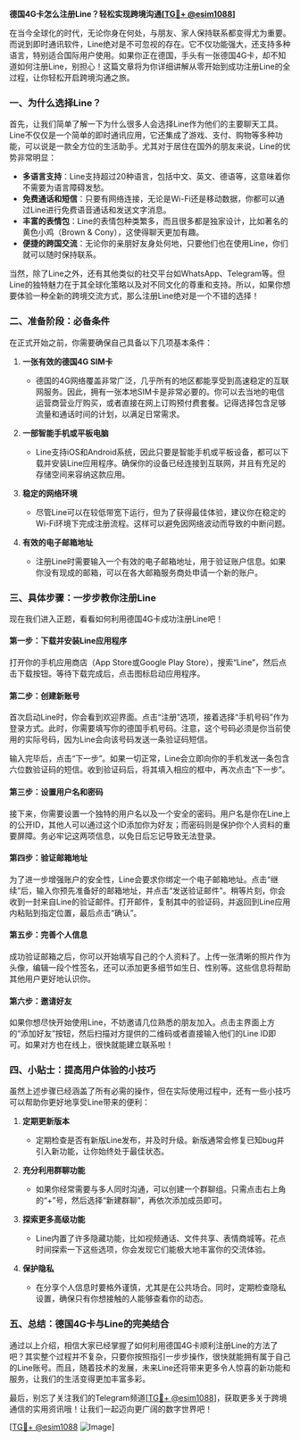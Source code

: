 **德国4G卡怎么注册Line？轻松实现跨境沟通[[TG💪+ @esim1088](https://t.me/s/esim1088)]**

在当今全球化的时代，无论你身在何处，与朋友、家人保持联系都变得尤为重要。而说到即时通讯软件，Line绝对是不可忽视的存在。它不仅功能强大，还支持多种语言，特别适合国际用户使用。如果你正在德国，手头有一张德国4G卡，却不知道如何注册Line，别担心！这篇文章将为你详细讲解从零开始到成功注册Line的全过程，让你轻松开启跨境沟通之旅。

### 一、为什么选择Line？

首先，让我们简单了解一下为什么很多人会选择Line作为他们的主要聊天工具。Line不仅仅是一个简单的即时通讯应用，它还集成了游戏、支付、购物等多种功能，可以说是一款全方位的生活助手。尤其对于居住在国外的朋友来说，Line的优势非常明显：

- **多语言支持**：Line支持超过20种语言，包括中文、英文、德语等，这意味着你不需要为语言障碍发愁。
- **免费通话和短信**：只要有网络连接，无论是Wi-Fi还是移动数据，你都可以通过Line进行免费语音通话和发送文字消息。
- **丰富的表情包**：Line的表情包种类繁多，而且很多都是独家设计，比如著名的黄色小鸡（Brown & Cony），这使得聊天更加有趣。
- **便捷的跨国交流**：无论你的亲朋好友身处何地，只要他们也在使用Line，你们就可以随时保持联系。

当然，除了Line之外，还有其他类似的社交平台如WhatsApp、Telegram等。但Line的独特魅力在于其全球化策略以及对不同文化的尊重和支持。所以，如果你想要体验一种全新的跨境交流方式，那么注册Line绝对是一个不错的选择！

### 二、准备阶段：必备条件

在正式开始之前，你需要确保自己具备以下几项基本条件：

1. **一张有效的德国4G SIM卡**  
   - 德国的4G网络覆盖非常广泛，几乎所有的地区都能享受到高速稳定的互联网服务。因此，拥有一张本地SIM卡是非常必要的。你可以去当地的电信运营商营业厅购买，或者直接在网上订购预付费套餐。记得选择包含足够流量和通话时间的计划，以满足日常需求。
   
2. **一部智能手机或平板电脑**  
   - Line支持iOS和Android系统，因此只要是智能手机或平板设备，都可以下载并安装Line应用程序。确保你的设备已经连接到互联网，并且有充足的存储空间来容纳这款应用。

3. **稳定的网络环境**  
   - 尽管Line可以在较低带宽下运行，但为了获得最佳体验，建议你在稳定的Wi-Fi环境下完成注册流程。这样可以避免因网络波动而导致的中断问题。

4. **有效的电子邮箱地址**  
   - 注册Line时需要输入一个有效的电子邮箱地址，用于验证账户信息。如果你没有现成的邮箱，可以在各大邮箱服务商处申请一个新的账户。

### 三、具体步骤：一步步教你注册Line

现在我们进入正题，看看如何利用德国4G卡成功注册Line吧！

#### 第一步：下载并安装Line应用程序
打开你的手机应用商店（App Store或Google Play Store），搜索“Line”，然后点击下载按钮。等待下载完成后，点击图标启动应用程序。

#### 第二步：创建新账号
首次启动Line时，你会看到欢迎界面。点击“注册”选项，接着选择“手机号码”作为登录方式。此时，你需要填写你的德国手机号码。注意，这个号码必须是你当前使用的实际号码，因为Line会向该号码发送一条验证码短信。

输入完毕后，点击“下一步”。如果一切正常，Line会立即向你的手机发送一条包含六位数验证码的短信。收到验证码后，将其填入相应的框中，再次点击“下一步”。

#### 第三步：设置用户名和密码
接下来，你需要设置一个独特的用户名以及一个安全的密码。用户名是你在Line上的公开ID，其他人可以通过这个ID添加你为好友；而密码则是保护你个人资料的重要屏障。务必牢记这两项信息，以免日后忘记导致无法登录。

#### 第四步：验证邮箱地址
为了进一步增强账户的安全性，Line会要求你绑定一个电子邮箱地址。点击“继续”后，输入你预先准备好的邮箱地址，并点击“发送验证邮件”。稍等片刻，你会收到一封来自Line的验证邮件。打开邮件，复制其中的验证码，并返回到Line应用内粘贴到指定位置，最后点击“确认”。

#### 第五步：完善个人信息
成功验证邮箱之后，你可以开始填写自己的个人资料了。上传一张清晰的照片作为头像，编辑一段个性签名，还可以添加更多细节如生日、性别等。这些信息将帮助其他用户更好地认识你。

#### 第六步：邀请好友
如果你想尽快开始使用Line，不妨邀请几位熟悉的朋友加入。点击主界面上方的“添加好友”按钮，然后扫描对方提供的二维码或者直接输入他们的Line ID即可。如果对方也在线上，很快就能建立联系啦！

### 四、小贴士：提高用户体验的小技巧

虽然上述步骤已经涵盖了所有必需的操作，但在实际使用过程中，还有一些小技巧可以帮助你更好地享受Line带来的便利：

1. **定期更新版本**  
   - 定期检查是否有新版Line发布，并及时升级。新版通常会修复已知bug并引入新功能，让你始终处于最佳状态。

2. **充分利用群聊功能**  
   - 如果你经常需要与多人同时沟通，可以创建一个群聊组。只需点击右上角的“+”号，然后选择“新建群聊”，再依次添加成员即可。

3. **探索更多高级功能**  
   - Line内置了许多隐藏功能，比如视频通话、文件共享、表情商城等。花点时间探索一下这些选项，你会发现它们能极大地丰富你的交流体验。

4. **保护隐私**  
   - 在分享个人信息时要格外谨慎，尤其是在公共场合。同时，定期检查隐私设置，确保只有你想接触的人能够查看你的动态。

### 五、总结：德国4G卡与Line的完美结合

通过以上介绍，相信大家已经掌握了如何利用德国4G卡顺利注册Line的方法了吧？其实整个过程并不复杂，只要你按照指引一步步操作，很快就能拥有属于自己的Line账号。而且，随着技术的发展，未来Line还将带来更多令人惊喜的新功能和服务，让我们的生活变得更加丰富多彩。

最后，别忘了关注我们的Telegram频道[[TG💪+ @esim1088](https://t.me/s/esim1088)]，获取更多关于跨境通信的实用资讯哦！让我们一起迈向更广阔的数字世界吧！

[[TG💪+ @esim1088](https://t.me/s/esim1088) ![Image](https://i.postimg.cc/4NQfJmqS/Snipaste-2025-05-13-00-14-12.png)]